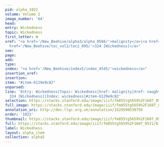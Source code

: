```yaml
---
pid: alpha_1022
volume: Volume 2
image_number: '64'
head: 
entry: Wickedness
topic: Wickedness
first_letter: W
xref: "<a href='/New_Beehive/alpha3/alpha_0566/'>malignity</a>|<a href='/New_Beehive/alpha3/alpha_0628/'>naughtiness</a>|<a
  href='/New_Beehive/toc_vol2/toc2_095/'>324 [Wickedness]</a>"
see: 
page: 
add: 
type: 
index: "<a href='/New_Beehive/index5/index_4545/'>wickedness</a>"
insertion_xref: 
insertion: 
item: "#item-6129e9c82"
unparsed: 
line: 'Entry: Wickedness|Topic: Wickedness|Xref: malignity|Xref: naughtiness|Xref:
  324 [Wickedness]|Index: wickedness|#item-6129e9c82'
selection: https://stacks.stanford.edu/image/iiif/fm855tg5659%2F1607_0531/812,3510,2933,517/full/0/default.jpg
full_image: https://stacks.stanford.edu/image/iiif/fm855tg5659%2F1607_0531/full/full/0/default.jpg
annotation_uri: http://dev.llgc.org.uk/annotation/1529590538758
order: '1022'
thumbnail: https://stacks.stanford.edu/image/iiif/fm855tg5659%2F1607_0531/812,3510,600,180/250,/0/default.jpg
full: https://stacks.stanford.edu/image/iiif/fm855tg5659%2F1607_0531/812,3510,2933,517/full/0/default.jpg
label: Wickedness
layout: alpha_item
collection: alpha5
---
```

